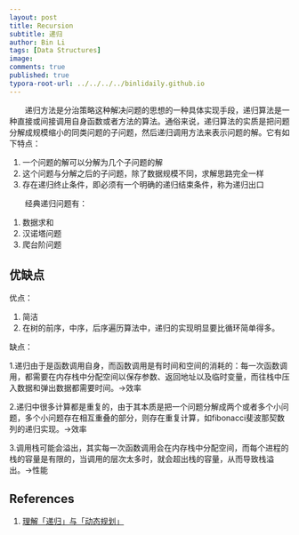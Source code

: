 ```yaml
---
layout: post
title: Recursion
subtitle: 递归
author: Bin Li
tags: [Data Structures]
image: 
comments: true
published: true
typora-root-url: ../../../../binlidaily.github.io
---
```


　　递归方法是分治策略这种解决问题的思想的一种具体实现手段，递归算法是一种直接或间接调用自身函数或者方法的算法。通俗来说，递归算法的实质是把问题分解成规模缩小的同类问题的子问题，然后递归调用方法来表示问题的解。它有如下特点：

1. 一个问题的解可以分解为几个子问题的解
2. 这个问题与分解之后的子问题，除了数据规模不同，求解思路完全一样
3. 存在递归终止条件，即必须有一个明确的递归结束条件，称为递归出口

　　经典递归问题有：
1. 数据求和
2. 汉诺塔问题
3. 爬台阶问题


## 优缺点
优点：

1. 简洁
2. 在树的前序，中序，后序遍历算法中，递归的实现明显要比循环简单得多。

缺点：

1.递归由于是函数调用自身，而函数调用是有时间和空间的消耗的：每一次函数调用，都需要在内存栈中分配空间以保存参数、返回地址以及临时变量，而往栈中压入数据和弹出数据都需要时间。->效率

2.递归中很多计算都是重复的，由于其本质是把一个问题分解成两个或者多个小问题，多个小问题存在相互重叠的部分，则存在重复计算，如fibonacci斐波那契数列的递归实现。->效率

3.调用栈可能会溢出，其实每一次函数调用会在内存栈中分配空间，而每个进程的栈的容量是有限的，当调用的层次太多时，就会超出栈的容量，从而导致栈溢出。->性能

## References
1. [理解「递归」与「动态规划」](https://juejin.im/post/5c2308abf265da615304ce41)